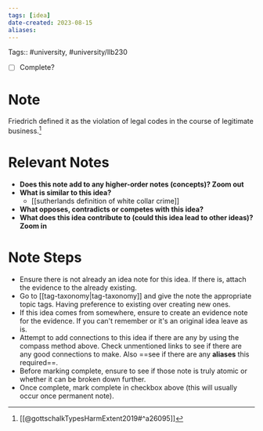 ```yaml
---
tags: [idea]
date-created: 2023-08-15
aliases:
---
```

Tags:: #university, #university/llb230 

- [ ] Complete?

# Note

Friedrich defined it as the violation of legal codes in the course of legitimate business.[^1]

# Relevant Notes

- **Does this note add to any higher-order notes (concepts)? Zoom out**
- **What is similar to this idea?**
	- [[sutherlands definition of white collar crime]]
- **What opposes, contradicts or competes with this idea?**
- **What does this idea contribute to (could this idea lead to other ideas)? Zoom in**

# Note Steps

- Ensure there is not already an idea note for this idea. If there is, attach the evidence to the already existing.
- Go to [[tag-taxonomy|tag-taxonomy]] and give the note the appropriate topic tags. Having preference to existing over creating new ones.
- If this idea comes from somewhere, ensure to create an evidence note for the evidence. If you can't remember or it's an original idea leave as is.
- Attempt to add connections to this idea if there are any by using the compass method above. Check unmentioned links to see if there are any good connections to make. Also ==see if there are any **aliases** this required==.
- Before marking complete, ensure to see if those note is truly atomic or whether it can be broken down further.
- Once complete, mark complete in checkbox above (this will usually occur once permanent note).

[^1]: [[@gottschalkTypesHarmExtent2019#^a26095]]